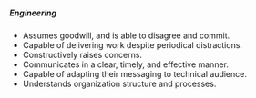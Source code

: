 ##### Engineering

* Assumes goodwill, and is able to disagree and commit.
* Capable of delivering work despite periodical distractions.
* Constructively raises concerns.
* Communicates in a clear, timely, and effective manner.
* Capable of adapting their messaging to technical audience.
* Understands organization structure and processes.
